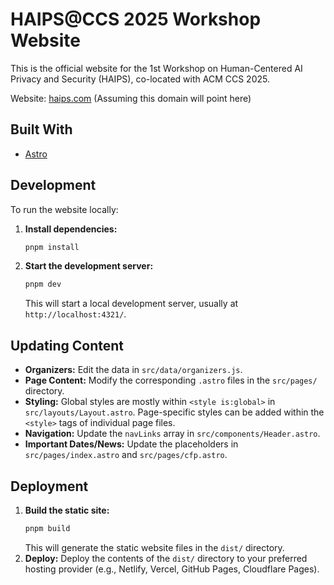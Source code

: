 # HAIPS@CCS 2025 Workshop Website

This is the official website for the 1st Workshop on Human-Centered AI Privacy and Security (HAIPS), co-located with ACM CCS 2025.

Website: [haips.com](https://haips.com) (Assuming this domain will point here)

## Built With

*   [Astro](https://astro.build/)

## Development

To run the website locally:

1.  **Install dependencies:**
    ```bash
    pnpm install
    ```
2.  **Start the development server:**
    ```bash
    pnpm dev
    ```
    This will start a local development server, usually at `http://localhost:4321/`.

## Updating Content

*   **Organizers:** Edit the data in `src/data/organizers.js`.
*   **Page Content:** Modify the corresponding `.astro` files in the `src/pages/` directory.
*   **Styling:** Global styles are mostly within `<style is:global>` in `src/layouts/Layout.astro`. Page-specific styles can be added within the `<style>` tags of individual page files.
*   **Navigation:** Update the `navLinks` array in `src/components/Header.astro`.
*   **Important Dates/News:** Update the placeholders in `src/pages/index.astro` and `src/pages/cfp.astro`.

## Deployment

1.  **Build the static site:**
    ```bash
    pnpm build
    ```
    This will generate the static website files in the `dist/` directory.
2.  **Deploy:** Deploy the contents of the `dist/` directory to your preferred hosting provider (e.g., Netlify, Vercel, GitHub Pages, Cloudflare Pages).
